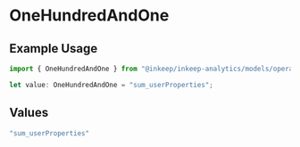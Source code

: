 # OneHundredAndOne

## Example Usage

```typescript
import { OneHundredAndOne } from "@inkeep/inkeep-analytics/models/operations";

let value: OneHundredAndOne = "sum_userProperties";
```

## Values

```typescript
"sum_userProperties"
```